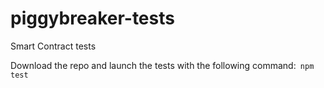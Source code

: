 # piggybreaker-tests
Smart Contract tests

Download the repo and launch the tests with the following command:```
npm test```
